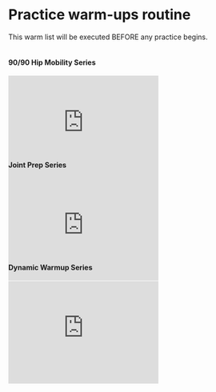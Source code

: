 # Practice warm-ups routine

This warm list will be executed BEFORE any practice begins.

<div class="this-wrapper">
  <div>
    <h4>90/90 Hip Mobility Series</h4>
    <div class="video_wrapper">
      <iframe src="https://www.youtube.com/embed/tcRKiVe9pFs" title="YouTube video player" frameborder="0" allow="accelerometer; autoplay; clipboard-write; encrypted-media; gyroscope; picture-in-picture" allowfullscreen></iframe>
    </div>
  </div>
  <div>
    <h4>Joint Prep Series </h4>
    <div class="video_wrapper">
      <iframe src="https://www.youtube.com/embed/c7mfALgmL9o" title="YouTube video player" frameborder="0" allow="accelerometer; autoplay; clipboard-write; encrypted-media; gyroscope; picture-in-picture" allowfullscreen></iframe>
    </div>
  </div>
  <div>
    <h4>Dynamic Warmup Series</h4>
    <div class="video_wrapper">
      <iframe src="https://www.youtube.com/embed/CQYKNyeBOIY" title="YouTube video player" frameborder="0" allow="accelerometer; autoplay; clipboard-write; encrypted-media; gyroscope; picture-in-picture" allowfullscreen></iframe>
    </div>
  </div>
</div>

<style>
.video_wrapper {
  position: relative;
  padding-bottom: 56.25%;
  /* 16:9, for an aspect ratio of 1:1 change padding to 100% */
}

.video_wrapper iframe {
  position: absolute;
  top: 0;
  left: 0;
  width: 100%;
  height: 100%;
}

@media (min-width: 500px) {
  .video_wrapper {
    position: unset;
    padding: unset;
  }
  .video_wrapper iframe {
    position: unset;
  }
  .this-wrapper {
    display: flex;
    flex-wrap: wrap;
    justify-content: space-between;
  }
}
</style>

